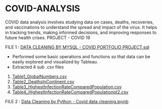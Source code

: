 # COVID-ANALYSIS
COVID data analysis involves studying data on cases, deaths, recoveries, and vaccinations to understand the spread and impact of the virus. It helps in tracking trends, making informed decisions, and improving responses to future health crises.
PROJECT - COVID 19

FILE 1 : [DATA CLEANING BY MYSQL - COVID PORTFOLIO PROJECT.sql](http://github.com/Aaayushi-as/COVID-ANALYSIS/blob/main/COVID%20PORTFOLIO%20PROJECT.sql)
* Performed some basic operations and functions so that data can be easily explored and visualized by Tableau.
* Extracted 4 sub .csv files
  
1. [Table1_GlobalNumbers.csv](Table1_GlobalNumbers.csv)
2. [Table2_DeathsInContinent.csv](Table2_DeathsInContinent.csv)
3. [Table3_HighestInfectionRateComparedPopulation.csv](Table3_HighestInfectionRateComparedPopulation.csv)
4. [Table4_HighestInfectionRateComparedPopulationpt2.csv](Table4_HighestInfectionRateComparedPopulationpt2.csv)

FILE 2 : [Data Cleaning by Python - Covid data cleaning.ipynb](Covid-data-cleaning.ipynb)


